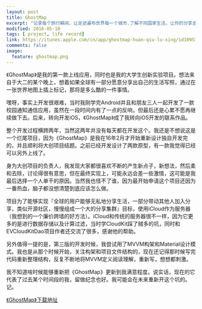 ```yaml
---
layout: post
title: GhostMap
excerpt: "记录每个旅行瞬间，让足迹遍布世界每一个城市.了解不同国家生活，让你的分享去改变更多的人"
modified: 2016-05-10
tags: [ project, life record]
link: https://itunes.apple.com/cn/app/ghostmap-huan-qiu-lu-xing/id1095175690
comments: false
image: 
  feature: ghostmap.png
---
```


《GhostMap》是我的第一款上线应用，同时也是我的大学生创新实验项目。想法来自于大二的某个晚上，想着如果全球有一部分愿意分享出自己的生活写照，通过在一张世界地图上插上标记，那将是多么酷的一件事情。

嘿呀，事实上开发很艰难，当时我刚学完Android并且和朋友三人一起开发了一款校园通知通信应用，虽然在一段时间内有了一点的反响，但最后还是心累不愿再继续做下去。后来，转向开发iOS，《GhostMap》成了我转向iOS开发的联系作品。

整个开发过程横跨两年，当然这两年并没有每天都在开发这个。我还是不想说这是一个烂尾项目，因为《GhostMap》是我在16年2月才开始重新设计独自开发完的，并且顺利将大创项目结题。之前已经开发设计了两款原型，有一款我觉得已经可以另外上线了。

身为大创项目的负责人，我发现大家都很喜欢不断的产生新点子，新想法，然后柔和去除，讨论得很有意思，但在最终实现上，可能永远会差一些激情，这可能是我最后选择一个人单干的原因。当然我也怪不了谁，因为最开始申请这个项目还因为一番热血，脑子都没想清楚到底应该怎么做。

项目为了能够实现『全球的用户能够无私地分享生活，一部分带动其他人加入分享，类似开源社区，慢慢组成一个大的分享集群』目标，使用iCloud作为服务器（我想到的一个廉价跨墙的好方法）。iCloud和传统的服务器很不一样，因为它更多的是进行数据存储以及计算过滤，当时学CloudKit踩了贼多的坑，同时和EVCloudKitDao项目作者还交流了很多，感谢他的帮助。

另外值得一提的是，第三版的开发时候，我尝试用了MVVM构架和Material设计模式。我也是从那个时候开始，关注构架和项目文件结构的，现在还记得那时候写完代码重新整理结构，反复不断地将MVVM定义阅读理解，重新写，想想都刺激。

我不知道啥时候能够重新把《GhostMap》更新到我满意程度。说实话，现在的它代表了过去某个时间段的我，留做纪念也好。我可能会在未来重新开这个坑的。记。

 [《GhostMap》下载地址](https://itunes.apple.com/cn/app/ghostmap-huan-qiu-lu-xing/id1095175690)

